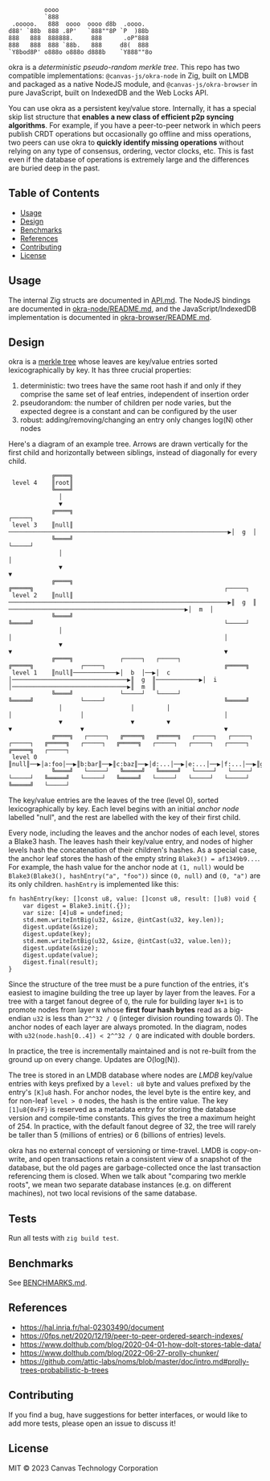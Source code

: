 ```
          oooo                            
          `888                            
 .ooooo.   888  oooo  oooo d8b  .oooo.    
d88' `88b  888 .8P'   `888""8P `P  )88b   
888   888  888888.     888      .oP"888   
888   888  888 `88b.   888     d8(  888   
`Y8bod8P' o888o o888o d888b    `Y888""8o  
```

okra is a _deterministic pseudo-random merkle tree_. This repo has two compatible implementations: `@canvas-js/okra-node` in Zig, built on LMDB and packaged as a native NodeJS module, and `@canvas-js/okra-browser` in pure JavaScript, built on IndexedDB and the Web Locks API.

You can use okra as a persistent key/value store. Internally, it has a special skip list structure that **enables a new class of efficient p2p syncing algorithms**. For example, if you have a peer-to-peer network in which peers publish CRDT operations but occasionally go offline and miss operations, two peers can use okra to **quickly identify missing operations** without relying on any type of consensus, ordering, vector clocks, etc. This is fast even if the database of operations is extremely large and the differences are buried deep in the past.

## Table of Contents

- [Usage](#Usage)
- [Design](#design)
- [Benchmarks](#benchmarks)
- [References](#references)
- [Contributing](#contributing)
- [License](#license)

## Usage

The internal Zig structs are documented in [API.md](API.md). The NodeJS bindings are documented in [okra-node/README.md](./okra-node/), and the JavaScript/IndexedDB implementation is documented in [okra-browser/README.md](./okra-browser/).

## Design

okra is a [merkle tree](https://en.wikipedia.org/wiki/Merkle_tree) whose leaves are key/value entries sorted lexicographically by key. It has three crucial properties:

1. deterministic: two trees have the same root hash if and only if they comprise the same set of leaf entries, independent of insertion order
2. pseudorandom: the number of children per node varies, but the expected degree is a constant and can be configured by the user
3. robust: adding/removing/changing an entry only changes log(N) other nodes

Here's a diagram of an example tree. Arrows are drawn vertically for the first child and horizontally between siblings, instead of diagonally for every child.

```
            ╔════╗                                                                                                                                            
 level 4    ║root║                                                                                                                                            
            ╚════╝                                                                                                                                            
              │                                                                                                                                               
              ▼                                                                                                                                               
            ╔════╗                                                               ┌─────┐                                                                      
 level 3    ║null║ ─────────────────────────────────────────────────────────────▶│  g  │                                                                      
            ╚════╝                                                               └─────┘                                                                      
              │                                                                     │                                                                         
              ▼                                                                     ▼                                                                         
            ╔════╗                                                               ╔═════╗                                                     ┌─────┐          
 level 2    ║null║ ─────────────────────────────────────────────────────────────▶║  g  ║   ─────────────────────────────────────────────────▶│  m  │          
            ╚════╝                                                               ╚═════╝                                                     └─────┘          
              │                                                                     │                                                           │             
              ▼                                                                     ▼                                                           ▼             
            ╔════╗             ┌─────┐   ┌─────┐                                 ╔═════╗             ┌─────┐                                 ╔═════╗          
 level 1    ║null║────────────▶│  b  │──▶│  c  │────────────────────────────────▶║  g  ║────────────▶│  i  │────────────────────────────────▶║  m  ║          
            ╚════╝             └─────┘   └─────┘                                 ╚═════╝             └─────┘                                 ╚═════╝          
              │                   │         │                                       │                   │                                       │             
              ▼                   ▼         ▼                                       ▼                   ▼                                       ▼             
            ╔════╗   ┌─────┐   ╔═════╗   ╔═════╗   ┌─────┐   ┌─────┐   ┌─────┐   ╔═════╗   ┌─────┐   ╔═════╗   ┌─────┐   ┌─────┐   ┌─────┐   ╔═════╗   ┌─────┐
 level 0    ║null║──▶│a:foo│──▶║b:bar║──▶║c:baz║──▶│d:...│──▶│e:...│──▶│f:...│──▶║g:...║──▶│h:...│──▶║i:...║──▶│j:...│──▶│k:...│──▶│l:...│──▶║m:...║──▶│n:...│
            ╚════╝   └─────┘   ╚═════╝   ╚═════╝   └─────┘   └─────┘   └─────┘   ╚═════╝   └─────┘   ╚═════╝   └─────┘   └─────┘   └─────┘   ╚═════╝   └─────┘
```

The key/value entries are the leaves of the tree (level 0), sorted lexicographically by key. Each level begins with an initial _anchor node_ labelled "null", and the rest are labelled with the key of their first child.

Every node, including the leaves and the anchor nodes of each level, stores a Blake3 hash. The leaves hash their key/value entry, and nodes of higher levels hash the concatenation of their children's hashes. As a special case, the anchor leaf stores the hash of the empty string `Blake3() = af1349b9...`. For example, the hash value for the anchor node at `(1, null)` would be `Blake3(Blake3(), hashEntry("a", "foo"))` since `(0, null)` and `(0, "a")` are its only children. `hashEntry` is implemented like this:

```zig
fn hashEntry(key: []const u8, value: []const u8, result: []u8) void {
    var digest = Blake3.init(.{});
    var size: [4]u8 = undefined;
    std.mem.writeIntBig(u32, &size, @intCast(u32, key.len));
    digest.update(&size);
    digest.update(key);
    std.mem.writeIntBig(u32, &size, @intCast(u32, value.len));
    digest.update(&size);
    digest.update(value);
    digest.final(result);
}
```

Since the structure of the tree must be a pure function of the entries, it's easiest to imagine building the tree up layer by layer from the leaves. For a tree with a target fanout degree of `Q`, the rule for building layer `N+1` is to promote nodes from layer `N` whose **first four hash bytes** read as a big-endian `u32` is less than `2^^32 / Q` (integer division rounding towards 0). The anchor nodes of each layer are always promoted. In the diagram, nodes with `u32(node.hash[0..4]) < 2^^32 / Q` are indicated with double borders.

In practice, the tree is incrementally maintained and is not re-built from the ground up on every change. Updates are O(log(N)).

The tree is stored in an LMDB database where nodes are _LMDB_ key/value entries with keys prefixed by a `level: u8` byte and values prefixed by the entry's `[K]u8` hash. For anchor nodes, the level byte is the entire key, and for non-leaf `level > 0` nodes, the hash is the entire value. The key `[1]u8{0xFF}` is reserved as a metadata entry for storing the database version and compile-time constants. This gives the tree a maximum height of 254. In practice, with the default fanout degree of 32, the tree will rarely be taller than 5 (millions of entries) or 6 (billions of entries) levels.

okra has no external concept of versioning or time-travel. LMDB is copy-on-write, and open transactions retain a consistent view of a snapshot of the database, but the old pages are garbage-collected once the last transaction referencing them is closed. When we talk about "comparing two merkle roots", we mean two separate database instances (e.g. on different machines), not two local revisions of the same database.

## Tests

Run all tests with `zig build test`.

## Benchmarks

See [BENCHMARKS.md](./BENCHMARKS.md).

## References 

- https://hal.inria.fr/hal-02303490/document
- https://0fps.net/2020/12/19/peer-to-peer-ordered-search-indexes/
- https://www.dolthub.com/blog/2020-04-01-how-dolt-stores-table-data/
- https://www.dolthub.com/blog/2022-06-27-prolly-chunker/
- https://github.com/attic-labs/noms/blob/master/doc/intro.md#prolly-trees-probabilistic-b-trees

## Contributing

If you find a bug, have suggestions for better interfaces, or would like to add more tests, please open an issue to discuss it!

## License

MIT © 2023 Canvas Technology Corporation
